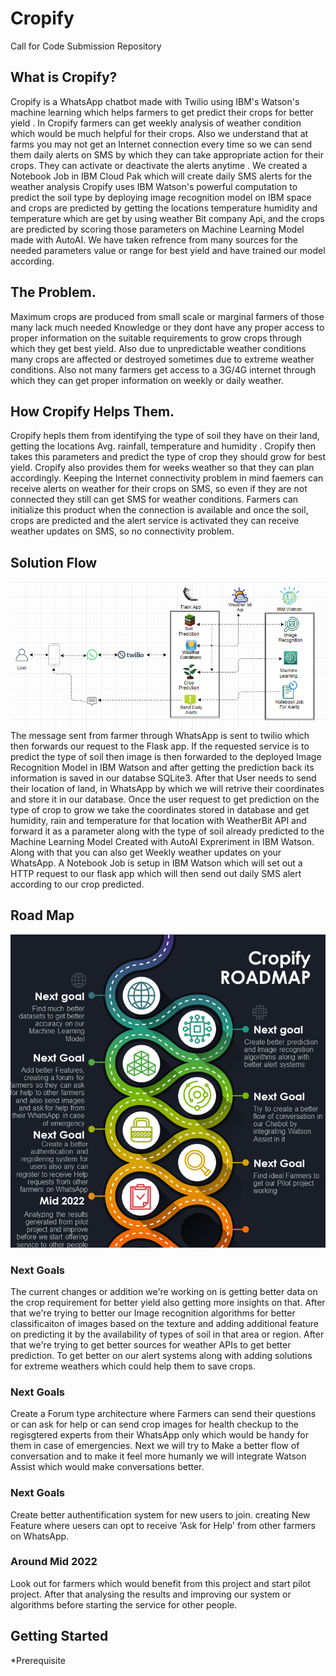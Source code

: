 # Cropify
Call for Code Submission Repository
## What is Cropify?
Cropify is a WhatsApp chatbot made with Twilio using IBM's Watson's machine learning which helps farmers to get predict their crops for better yield .
In Cropify farmers can get weekly analysis of weather condition which would be much helpful for their crops. Also we understand that at farms you may not get an Internet connection every time so we can send them daily alerts on SMS by which they can take appropriate action for their crops. They can activate or deactivate the alerts anytime . We created a Notebook Job in IBM Cloud Pak which will create daily SMS alerts for the weather analysis
Cropify uses IBM Watson's powerful computation to predict the soil type by deploying image recognition model on IBM space and crops are predicted by getting the locations temperature humidity and temperature which are get by using weather Bit company Api, and the crops are predicted by scoring those parameters on Machine Learning Model made with AutoAI. We have taken refrence from many sources for the needed parameters value or range for best yield and have trained our model according.
## The Problem.
Maximum crops are produced from small scale or marginal farmers of those many lack much needed Knowledge or they dont have any proper access to proper information on the suitable requirements to grow crops through which they get best yield. Also due to unpredictable weather conditions many crops are affected or destroyed sometimes due to extreme weather conditions. Also not many farmers get access to a 3G/4G internet through which they can get proper information on weekly or daily  weather. 
## How Cropify Helps Them.
Cropify hepls them from identifying the type of soil they have on their land, getting the locations Avg. rainfall, temperature and humidity .
Cropify then takes this parameters and predict the type of crop they should  grow  for best yield.
Cropify also provides them for weeks weather so that they can plan accordingly.
Keeping the Internet connectivity problem in mind faemers can receive alerts on weather for their crops on SMS, so even if they are not connected they still can get SMS for weather conditions.
Farmers can initialize this product when the connection is available and once the soil, crops are predicted and the alert service is activated they can receive weather updates on SMS, so no connectivity problem.

## Solution Flow
<img src="https://github.com/shahashil/cropify/blob/main/cropify_flow.PNG">
The  message sent from farmer through WhatsApp is sent to twilio which then forwards our request to the Flask app. If the requested service is to predict the type of soil
then image is then  forwarded to the deployed Image Recognition Model in IBM Watson and after getting the prediction back its information is saved in our databse SQLite3.
After that User needs to send their location of land, in WhatsApp by which we will retrive their coordinates and store it in our database. Once the user request to get prediction on the type of crop to grow we take the coordinates stored in database and get humidity, rain and temperature for that location with WeatherBit API and forward it as a parameter along with the type of soil already predicted to the Machine Learning Model Created with AutoAI Expreriment in IBM Watson. Along with that you can also get Weekly weather updates on your WhatsApp. A Notebook Job is setup in IBM Watson which will set out a HTTP request to our flask app which will then send out daily SMS alert according to our crop predicted.

## Road Map
<img src="https://github.com/shahashil/cropify/blob/main/Cropify%20roadmap.png">

### Next Goals
The current changes or addition we're working on is getting better data on the crop requirement for better yield also getting more insights on that. After that we're trying to better our Image recognition algorithms for better classificaiton of images based on the texture and adding additional feature on predicting it by the availability of types of soil in that area or region. After that we're trying to get better sources for weather APIs to get better prediction. To get better on our alert systems along with adding solutions for extreme weathers which could help them to save crops.

### Next Goals
Create a Forum type architecture where Farmers can send their questions or can ask for help or can send crop images for health checkup to the regisgtered experts from their WhatsApp only which would be handy for them in case of emergencies. Next we will try to Make a better flow of conversation and to make it feel more humanly we will integrate Watson Assist which would make conversations better.

### Next Goals
Create better authentification system for new users to join. creating New Feature where uesers can opt to receive 'Ask for Help' from other farmers on WhatsApp.

### Around Mid 2022
Look out for farmers which would benefit from this project and start pilot project. After that analysing the results and improving our system or algorithms before starting the service for other people.

## Getting Started
*Prerequisite


